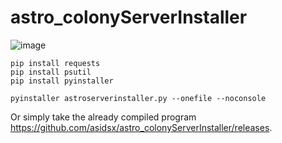 # astro_colonyServerInstaller



![image](https://github.com/asidsx/astro_colonyServerInstaller/assets/106923482/571ad77c-6869-47d3-a34e-98fed0935fb3)



```
pip install requests
pip install psutil
pip install pyinstaller
```
```
pyinstaller astroserverinstaller.py --onefile --noconsole
```

Or simply take the already compiled program https://github.com/asidsx/astro_colonyServerInstaller/releases.
